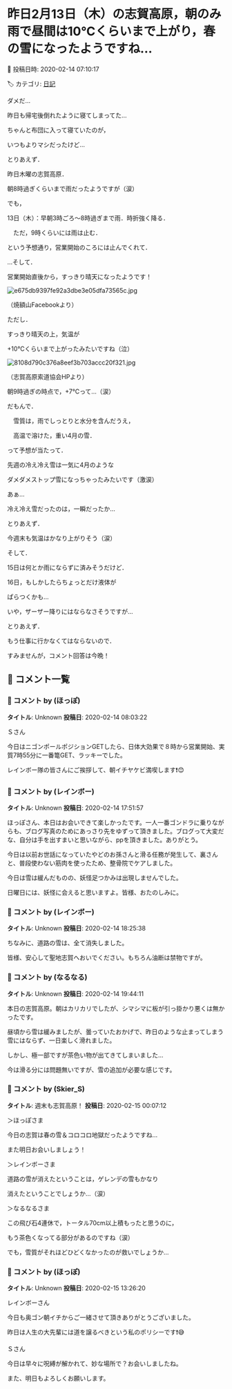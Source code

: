 # 昨日2月13日（木）の志賀高原，朝のみ雨で昼間は10℃くらいまで上がり，春の雪になったようですね…

📅 投稿日時: 2020-02-14 07:10:17

🏷️ カテゴリ: [日記](cc4b5682fb7b8b144980957a978653fb0.md)

ダメだ…


昨日も帰宅後倒れたように寝てしまってた…


ちゃんと布団に入って寝ていたのが，


いつもよりマシだったけど…





とりあえず．


昨日木曜の志賀高原．


朝8時過ぎくらいまで雨だったようですが（涙）





でも，





13日（木）：早朝3時ごろ～8時過ぎまで雨．時折強く降る．


　ただ，9時くらいには雨は止む．





という予想通り，営業開始のころには止んでくれて．


…そして．


営業開始直後から，すっきり晴天になったようです！




![e675db9397fe92a3dbe3e05dfa73565c.jpg](images/e675db9397fe92a3dbe3e05dfa73565c.jpg)




（焼額山Facebookより）





ただし．


すっきり晴天の上，気温が


+10℃くらいまで上がったみたいですね（泣）







![8108d790c376a8eef3b703accc20f321.jpg](images/8108d790c376a8eef3b703accc20f321.jpg)




（志賀高原索道協会HPより）





朝9時過ぎの時点で，+7℃って…（涙）





だもんで．





　雪質は，雨でしっとりと水分を含んだうえ，


　高温で溶けた，重い4月の雪．





って予想が当たって．


先週の冷え冷え雪は一気に4月のような


ダメダメストップ雪になっちゃったみたいです（激涙）





あぁ…


冷え冷え雪だったのは，一瞬だったか…





とりあえず．


今週末も気温はかなり上がりそう（涙）


そして．


15日は何とか雨にならずに済みそうだけど．


16日，もしかしたらちょっとだけ液体が


ぱらつくかも…


いや，ザーザー降りにはならなさそうですが…





とりあえず．


もう仕事に行かなくてはならないので．


すみませんが，コメント回答は今晩！

## 💬 コメント一覧

### 💬 コメント by (ほっぽ)
**タイトル**: Unknown
**投稿日**: 2020-02-14 08:03:22

Ｓさん



今日はニゴンポールポジションGETしたら、日体大効果で８時から営業開始、実質7時55分に一番篭GET、ラッキーでした。



レインボー隊の皆さんにご挨拶して、朝イチヤケビ満喫します❗😊

### 💬 コメント by (レインボー)
**タイトル**: Unknown
**投稿日**: 2020-02-14 17:51:57

ほっぽさん、本日はお会いできて楽しかったです。一人一番ゴンドラに乗りながらも、ブログ写真のためにあっさり先をゆずって頂きました。ブログって大変だな、自分は手を出すまいと思いながら、ppを頂きました。ありがとう。

今日は以前お世話になっていたやどのお孫さんと滑る任務が発生して、裏さんと、普段使わない筋肉を使ったため、整骨院でケアしました。

今日は雪は緩んだものの、妖怪足つかみは出現しませんでした。

日曜日には、妖怪に会えると思いますよ。皆様、おたのしみに。

### 💬 コメント by (レインボー)
**タイトル**: Unknown
**投稿日**: 2020-02-14 18:25:38

ちなみに、道路の雪は、全て消失しました。

皆様、安心して聖地志賀へおいでください。もちろん油断は禁物ですが。

### 💬 コメント by (なるなる)
**タイトル**: Unknown
**投稿日**: 2020-02-14 19:44:11

本日の志賀高原。朝はカリカリでしたが、シマシマに板が引っ掛かり悪くは無かったです。

昼頃から雪は緩みましたが、曇っていたおかげで、昨日のような止まってしまう雪にはならず、一日楽しく滑れました。

しかし、極一部ですが茶色い物が出てきてしまいました…

今は滑る分には問題無いですが、雪の追加が必要な感じです。

### 💬 コメント by (Skier_S)
**タイトル**: 週末も志賀高原！
**投稿日**: 2020-02-15 00:07:12

＞ほっぽさま

今日の志賀は春の雪＆コロコロ地獄だったようですね…

また明日お会いしましょう！



＞レインボーさま

道路の雪が消えたということは，ゲレンデの雪もかなり

消えたということでしょうか…（涙）



＞なるなるさま

この飛び石4連休で，トータル70cm以上積もったと思うのに，

もう茶色くなってる部分があるのですね（涙）

でも，雪質がそれほどひどくなかったのが救いでしょうか…

### 💬 コメント by (ほっぽ)
**タイトル**: Unknown
**投稿日**: 2020-02-15 13:26:20

レインボーさん



今日も奥ゴン朝イチからご一緒させて頂きありがとうございました。

昨日は人生の大先輩には道を譲るべきという私のポリシーです❗😅



Ｓさん

今日は早々に呪縛が解かれて、妙な場所で？お会いしましたね。

また、明日もよろしくお願いします。

